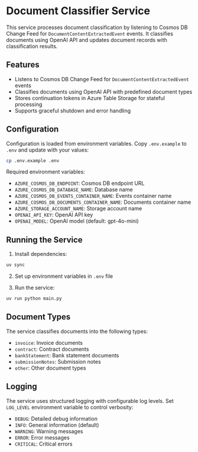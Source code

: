 # Document Classifier Service

This service processes document classification by listening to Cosmos DB Change Feed for `DocumentContentExtractedEvent` events. It classifies documents using OpenAI API and updates document records with classification results.

## Features

- Listens to Cosmos DB Change Feed for `DocumentContentExtractedEvent` events
- Classifies documents using OpenAI API with predefined document types
- Stores continuation tokens in Azure Table Storage for stateful processing
- Supports graceful shutdown and error handling

## Configuration

Configuration is loaded from environment variables. Copy `.env.example` to `.env` and update with your values:

```bash
cp .env.example .env
```

Required environment variables:
- `AZURE_COSMOS_DB_ENDPOINT`: Cosmos DB endpoint URL
- `AZURE_COSMOS_DB_DATABASE_NAME`: Database name
- `AZURE_COSMOS_DB_EVENTS_CONTAINER_NAME`: Events container name
- `AZURE_COSMOS_DB_DOCUMENTS_CONTAINER_NAME`: Documents container name
- `AZURE_STORAGE_ACCOUNT_NAME`: Storage account name
- `OPENAI_API_KEY`: OpenAI API key
- `OPENAI_MODEL`: OpenAI model (default: gpt-4o-mini)

## Running the Service

1. Install dependencies:
```bash
uv sync
```

2. Set up environment variables in `.env` file

3. Run the service:
```bash
uv run python main.py
```

## Document Types

The service classifies documents into the following types:
- `invoice`: Invoice documents
- `contract`: Contract documents
- `bankStatement`: Bank statement documents
- `submissionNotes`: Submission notes
- `other`: Other document types

## Logging

The service uses structured logging with configurable log levels. Set `LOG_LEVEL` environment variable to control verbosity:
- `DEBUG`: Detailed debug information
- `INFO`: General information (default)
- `WARNING`: Warning messages
- `ERROR`: Error messages
- `CRITICAL`: Critical errors